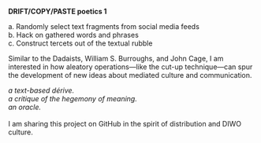 <b>DRIFT/COPY/PASTE poetics 1</b>

a.	Randomly select text fragments from social media feeds<br>
b.	Hack on gathered words and phrases<br>
c.	Construct tercets out of the textual rubble<br>

Similar to the Dadaists, William S. Burroughs, and John Cage, I am interested in how aleatory operations—like the cut-up technique—can spur the development of new ideas about mediated culture and communication.<br>

<i>a text-based dérive.<br>
a critique of the hegemony of meaning.<br>
an oracle.</i><br>
<br>
I am sharing this project on GitHub in the spirit of distribution and DIWO culture.

